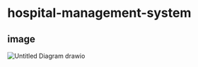 # hospital-management-system


## image


![Untitled Diagram drawio](https://github.com/BaselIzz/hospital-management-system/assets/102633816/ea21dd03-ab7e-438a-bf70-0119b9efdee3)
